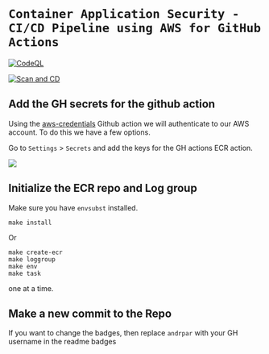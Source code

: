 # `Container Application Security - CI/CD Pipeline using AWS for GitHub Actions`

[![CodeQL](https://github.com/jonahjon/container-app-security-cicd/actions/workflows/codeql.yml/badge.svg?branch=main)](https://github.com/jonahjon/container-app-security-cicd/actions/workflows/codeql.yml)

[![Scan and CD](https://github.com/jonahjon/container-app-security-cicd/actions/workflows/deploytoaws.yml/badge.svg)](https://github.com/jonahjon/container-app-security-cicd/actions/workflows/deploytoaws.yml)

## Add the GH secrets for the github action

Using the [aws-credentials](https://github.com/aws-actions/configure-aws-credentials) Github action we will authenticate to our AWS account. To do this we have a few options.

Go to `Settings` > `Secrets` and add the keys for the GH actions ECR action.

![](images/secrets.png)

## Initialize the ECR repo and Log group

Make sure you have `envsubst` installed.

```
make install
```

Or

```
make create-ecr 
make loggroup 
make env 
make task
``` 

one at a time. 

## Make a new commit to the Repo

If you want to change the badges, then replace `andrpar` with your GH username in the readme badges